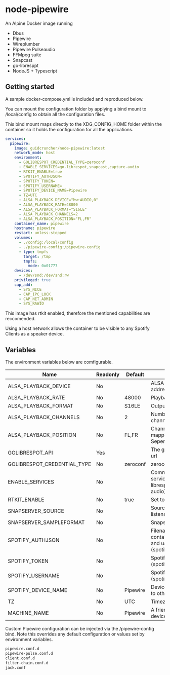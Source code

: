 # node-pipewire

An Alpine Docker image running

- Dbus
- Pipewire
- Wireplumber
- Pipewire Pulseaudio
- FFMpeg suite
- Snapcast
- go-libresppt
- NodeJS + Typescript

## Getting started

A sample docker-compose.yml is included and reproduced below.

You can mount the configuration folder by applying a bind mount to /local/config to obtain all the configuration files. 

This bind mount maps directly to the XDG_CONFIG_HOME folder within the container so it holds the configuration for all the applications.

```yaml
services:
  pipewire:
    image: guidcruncher/node-pipewire:latest
    network_mode: host
    environment:
      - GOLIBRESPOT_CREDENTIAL_TYPE=zeroconf
      - ENABLE_SERVICES=go-librespot,snapcast,capture-audio
      - RTKIT_ENABLE=true
      - SPOTIFY_AUTHJSON=
      - SPOTIFY_TOKEN=
      - SPOTIFY_USERNAME=
      - SPOTIFY_DEVICE_NAME=Pipewire
      - TZ=UTC
      - ALSA_PLAYBACK_DEVICE="hw:AUDIO,0"
      - ALSA_PLAYBACK_RATE=48000
      - ALSA_PLAYBACK_FORMAT="S16LE"
      - ALSA_PLAYBACK_CHANNELS=2
      - ALSA_PLAYBACK_POSITION="FL,FR"
    container_name: pipewire
    hostname: pipewire
    restart: unless-stopped
    volumes:
      - ./config:/local/config
      - ./pipewire-config:/pipewire-config
      - type: tmpfs
        target: /tmp
        tmpfs:
          mode: 0o01777
    devices:
      - /dev/snd:/dev/snd:rw
    privileged: true
    cap_add:
      - SYS_NICE
      - CAP_IPC_LOCK
      - CAP_NET_ADMIN
      - SYS_RAWIO
```
This image has rtkit enabled, therefore the mentioned capabilities are reccomended.

Using a host network allows the container to be visible to any Spotify Clients as a speaker device.

## Variables

The environment variables below are comfigurable.

| Name                        | Readonly | Default  | Description                                                                     |
|-----------------------------|----------|----------|---------------------------------------------------------------------------------|
| ALSA_PLAYBACK_DEVICE        | No       |          | ALSA Output device address                                                      |
| ALSA_PLAYBACK_RATE          | No       | 48000    | Playback Output rate                                                            |
| ALSA_PLAYBACK_FORMAT        | No       | S16LE    | Output format                                                                   |
| ALSA_PLAYBACK_CHANNELS      | No       | 2        | Number of playback channels                                                     |
| ALSA_PLAYBACK_POSITION      | No       | FL,FR    | Channel to position mapping (Comma Seperated)                                   |
| GOLIBRESPOT_API             | Yes      |          | The go-librespot API base url                                                   |
| GOLIBRESPOT_CREDENTIAL_TYPE | No       | zeroconf | zeroconf or spotify_token                                                       |
| ENABLE_SERVICES             | No       |          | Comma seperated list of services to autostart (go-librespot,snapcast,capture-audio) |
| RTKIT_ENABLE                | No       | true     | Set to true to enable RTKit                                                     |
| SNAPSERVER_SOURCE           | No       |          | Source where Snapserver listens for audio |
| SNAPSERVER_SAMPLEFORMAT     | No       |          | Snapserver sample rate |
| SPOTIFY_AUTHJSON            | No       |          | Filename of JSON file containing access token and username (spotify_token type) |
| SPOTIFY_TOKEN               | No       |          | Spotify Access token (spotify_token type)                                       |
| SPOTIFY_USERNAME            | No       |          | Spotify username (spotify_token type)                                           |
| SPOTIFY_DEVICE_NAME         | No       | Pipewire | Device name as it appears to other Spotify clients                              |
| TZ                          | No       | UTC      | Timezone                                                                        |
| MACHINE_NAME                | No       | Pipewire | A friendly name for a device on Bluetooth |

Custom Pipewire configuration can be injected via the /pipewire-config bind. Note this overrides any default configuration or values 
set by environment variables.

```bash
pipewire.conf.d
pipewire-pulse.conf.d
client.conf.d
filter-chain.conf.d
jack.conf
```
